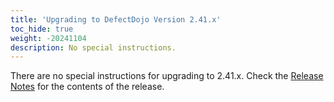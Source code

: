 ```yaml
---
title: 'Upgrading to DefectDojo Version 2.41.x'
toc_hide: true
weight: -20241104
description: No special instructions.
---
```

There are no special instructions for upgrading to 2.41.x. Check the [Release Notes](https://github.com/DefectDojo/django-DefectDojo/releases/tag/2.41.0) for the contents of the release.
